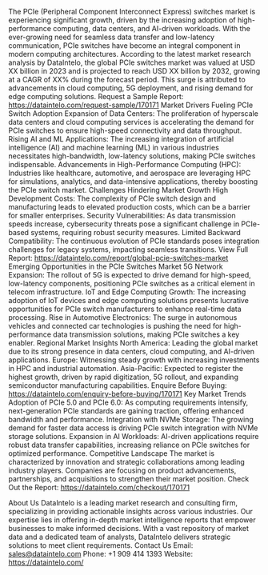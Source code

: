 The PCIe (Peripheral Component Interconnect Express) switches market is experiencing significant growth, driven by the increasing adoption of high-performance computing, data centers, and AI-driven workloads. With the ever-growing need for seamless data transfer and low-latency communication, PCIe switches have become an integral component in modern computing architectures.
According to the latest market research analysis by DataIntelo, the global PCIe switches market was valued at USD XX billion in 2023 and is projected to reach USD XX billion by 2032, growing at a CAGR of XX% during the forecast period. This surge is attributed to advancements in cloud computing, 5G deployment, and rising demand for edge computing solutions.
Request a Sample Report: https://dataintelo.com/request-sample/170171
Market Drivers Fueling PCIe Switch Adoption
Expansion of Data Centers: The proliferation of hyperscale data centers and cloud computing services is accelerating the demand for PCIe switches to ensure high-speed connectivity and data throughput.
Rising AI and ML Applications: The increasing integration of artificial intelligence (AI) and machine learning (ML) in various industries necessitates high-bandwidth, low-latency solutions, making PCIe switches indispensable.
Advancements in High-Performance Computing (HPC): Industries like healthcare, automotive, and aerospace are leveraging HPC for simulations, analytics, and data-intensive applications, thereby boosting the PCIe switch market.
Challenges Hindering Market Growth
High Development Costs: The complexity of PCIe switch design and manufacturing leads to elevated production costs, which can be a barrier for smaller enterprises.
Security Vulnerabilities: As data transmission speeds increase, cybersecurity threats pose a significant challenge in PCIe-based systems, requiring robust security measures.
Limited Backward Compatibility: The continuous evolution of PCIe standards poses integration challenges for legacy systems, impacting seamless transitions.
View Full Report: https://dataintelo.com/report/global-pcie-switches-market
Emerging Opportunities in the PCIe Switches Market
5G Network Expansion: The rollout of 5G is expected to drive demand for high-speed, low-latency components, positioning PCIe switches as a critical element in telecom infrastructure.
IoT and Edge Computing Growth: The increasing adoption of IoT devices and edge computing solutions presents lucrative opportunities for PCIe switch manufacturers to enhance real-time data processing.
Rise in Automotive Electronics: The surge in autonomous vehicles and connected car technologies is pushing the need for high-performance data transmission solutions, making PCIe switches a key enabler.
Regional Market Insights
North America: Leading the global market due to its strong presence in data centers, cloud computing, and AI-driven applications.
Europe: Witnessing steady growth with increasing investments in HPC and industrial automation.
Asia-Pacific: Expected to register the highest growth, driven by rapid digitization, 5G rollout, and expanding semiconductor manufacturing capabilities.
Enquire Before Buying: https://dataintelo.com/enquiry-before-buying/170171
Key Market Trends
Adoption of PCIe 5.0 and PCIe 6.0: As computing requirements intensify, next-generation PCIe standards are gaining traction, offering enhanced bandwidth and performance.
Integration with NVMe Storage: The growing demand for faster data access is driving PCIe switch integration with NVMe storage solutions.
Expansion in AI Workloads: AI-driven applications require robust data transfer capabilities, increasing reliance on PCIe switches for optimized performance.
Competitive Landscape
The market is characterized by innovation and strategic collaborations among leading industry players. Companies are focusing on product advancements, partnerships, and acquisitions to strengthen their market position.
Check Out the Report: https://dataintelo.com/checkout/170171

About Us
DataIntelo is a leading market research and consulting firm, specializing in providing actionable insights across various industries. Our expertise lies in offering in-depth market intelligence reports that empower businesses to make informed decisions. With a vast repository of market data and a dedicated team of analysts, DataIntelo delivers strategic solutions to meet client requirements.
Contact Us
Email: sales@dataintelo.com
Phone: +1 909 414 1393
Website: https://dataintelo.com/
 

